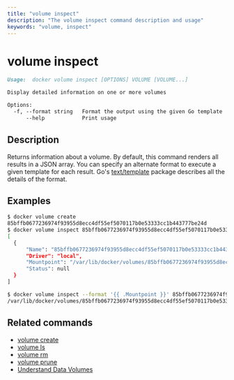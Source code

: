 ```yaml
---
title: "volume inspect"
description: "The volume inspect command description and usage"
keywords: "volume, inspect"
---
```


<!-- This file is maintained within the docker/cli GitHub
     repository at https://github.com/yuyangjack/docker-cli/. Make all
     pull requests against that repo. If you see this file in
     another repository, consider it read-only there, as it will
     periodically be overwritten by the definitive file. Pull
     requests which include edits to this file in other repositories
     will be rejected.
-->

# volume inspect

```markdown
Usage:  docker volume inspect [OPTIONS] VOLUME [VOLUME...]

Display detailed information on one or more volumes

Options:
  -f, --format string   Format the output using the given Go template
      --help            Print usage
```

## Description

Returns information about a volume. By default, this command renders all results
in a JSON array. You can specify an alternate format to execute a
given template for each result. Go's
[text/template](http://golang.org/pkg/text/template/) package describes all the
details of the format.

## Examples

```bash
$ docker volume create
85bffb0677236974f93955d8ecc4df55ef5070117b0e53333cc1b443777be24d
$ docker volume inspect 85bffb0677236974f93955d8ecc4df55ef5070117b0e53333cc1b443777be24d
[
  {
      "Name": "85bffb0677236974f93955d8ecc4df55ef5070117b0e53333cc1b443777be24d",
      "Driver": "local",
      "Mountpoint": "/var/lib/docker/volumes/85bffb0677236974f93955d8ecc4df55ef5070117b0e53333cc1b443777be24d/_data",
      "Status": null
  }
]

$ docker volume inspect --format '{{ .Mountpoint }}' 85bffb0677236974f93955d8ecc4df55ef5070117b0e53333cc1b443777be24d
/var/lib/docker/volumes/85bffb0677236974f93955d8ecc4df55ef5070117b0e53333cc1b443777be24d/_data
```

## Related commands

* [volume create](volume_create.md)
* [volume ls](volume_ls.md)
* [volume rm](volume_rm.md)
* [volume prune](volume_prune.md)
* [Understand Data Volumes](https://docs.docker.com/engine/tutorials/dockervolumes/)
